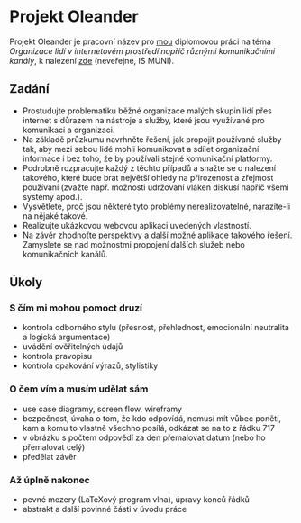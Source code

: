
# Projekt Oleander

Projekt Oleander je pracovní název pro [mou](http://is.muni.cz/osoba/honzajavorek) diplomovou práci na téma _Organizace lidí v internetovém prostředí napříč různými komunikačními kanály_, k nalezení [zde](https://is.muni.cz/auth/rozpis/tema.pl?fakulta=1433;obdobi=5364;studium=560309;balik=58;tema=133878) (neveřejné, IS MUNI).

## Zadání

- Prostudujte problematiku běžné organizace malých skupin lidí přes internet s důrazem na nástroje a služby, které jsou využívané pro komunikaci a organizaci.
- Na základě průzkumu navrhněte řešení, jak propojit používané služby tak, aby mezi sebou lidé mohli komunikovat a sdílet organizační informace i bez toho, že by používali stejné komunikační platformy.
- Podrobně rozpracujte každý z těchto případů a snažte se o nalezení takového, které bude brát největší ohledy na přirozenost a zřejmost používaní (zvažte např. možnosti udržovaní vláken diskusí napříč všemi systémy apod.).
- Vysvětlete, proč jsou některé tyto problémy nerealizovatelné, narazíte-li na nějaké takové.
- Realizujte ukázkovou webovou aplikaci uvedených vlastností.
- Na závěr zhodnoťte perspektivy a další možné aplikace takového řešení. Zamyslete se nad možnostmi propojení dalších služeb nebo komunikačních kanálů.

## Úkoly

### S čím mi mohou pomoct druzí

- kontrola odborného stylu (přesnost, přehlednost, emocionální neutralita a logická argumentace)
- uvádění ověřitelných údajů
- kontrola pravopisu
- kontrola opakování výrazů, stylistiky

### O čem vím a musím udělat sám

- use case diagramy, screen flow, wireframy
- bezpečnost, úvaha o tom, že kdo odpovídá, nemusí mít vůbec ponětí, kam a komu to vlastně všechno posílá, odkázat se na to z řádku 717
- v obrázku s počtem odpovědí za den přemalovat datum (nebo ho přemalovat celý)
- předělat závěr

### Až úplně nakonec

- pevné mezery (LaTeXový program vlna), úpravy konců řádků
- abstrakt a další povinné části v úvodu práce
